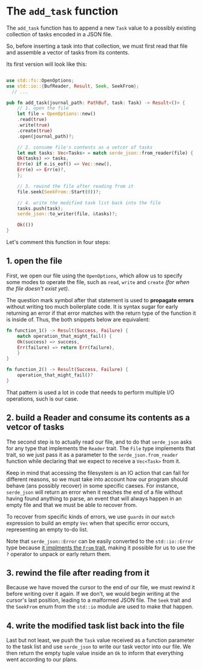 # The `add_task` function

The `add_task` function has to append a new `Task` value to a possibly existing collection of tasks
encoded in a JSON file.

So, before inserting a task into that collection, we must first read that file and assemble a vector
of tasks from its contents.

Its first version will look like this:

```rust

use std::fs::OpenOptions;
use std::io::{BufReader, Result, Seek, SeekFrom};
  // ...

pub fn add_task(journal_path: PathBuf, task: Task) -> Result<()> {
    // 1. open the file
    let file = OpenOptions::new()
	.read(true)
	.write(true)
	.create(true)
	.open(journal_path)?;

    // 2. consume file's contents as a vetcor of tasks
    let mut tasks: Vec<Tasks> = match serde_json::from_reader(file) {
	Ok(tasks) => tasks,
	Err(e) if e.is_eof() => Vec::new(),
	Err(e) => Err(e)?,
    };

    // 3. rewind the file after reading from it
    file.seek(SeekFrom::Start(0))?;

    // 4. write the modified task list back into the file
    tasks.push(task);
    serde_json::to_writer(file, &tasks)?;

    Ok(())
}
```

Let's comment this function in four steps:

## 1. open the file

First, we open our file using the `OpenOptions`, which allow us to specify some modes to operate the
file, such as `read`, `write` and `create` *(for when the file doesn't exist yet)*.

The question mark symbol after that statement is used to **propagate errors** without writing too
much boilerplate code. It is syntax sugar for early returning an error if that error matches with
the return type of the function it is inside of. Thus, the both snippets below are equivalent:

```rust
fn function_1() -> Result(Success, Failure) {
    match operation_that_might_fail() {
	Ok(success) => success,
	Err(failure) => return Err(failure),
    }
}

fn function_2() -> Result(Success, Failure) {
    operation_that_might_fail()?
}
```

That pattern is used a lot in code that needs to perform multiple I/O operations, such is our case.

## 2. build a Reader and consume its contents as a vetcor of tasks

The second step is to actually read our file, and to do that `serde_json` asks for any type that
implements the `Reader` trait. The `File` type implements that trait, so we just pass it as a
parameter to the `serde_json.from_reader` function while declaring that we expect to receive a
`Vec<Task>` from it.

Keep in mind that accessing the filesystem is an IO action that can fail for different reasons, so
we must take into account how our program should behave (ans possibly recover) in some specific
caeses. For instance, `serde_json` will return an error when it reaches the end of a file without
having found anything to parse, an event that will always happen in an empty file and that we must
be able to recover from.

To recover from specific kinds of errors, we use `guards` in our `match` expression to build an
empty `Vec` when that specific error occurs, representing an empty to-do list.

Note that `serde_json::Error` can be easily converted to the `std::io::Error` type because [it
implments the `From`
trait](https://docs.serde.rs/serde_json/error/struct.Error.html#impl-From%3CError%3E), making it
possible for us to use the `?` operator to unpack or early return them.

## 3. rewind the file after reading from it

Because we have moved the cursor to the end of our file, we must rewind it before writing over it
again. If we don't, we would begin writing at the cursor's last position, leading to a malformed
JSON file. The `Seek` trait and the `SeekFrom` enum from the `std::io` module are used to make that
happen.

## 4. write the modified task list back into the file

Last but not least, we push the `Task` value received as a function parameter to the task list and
use `serde_json` to write our task vector into our file. We then return the empty tuple value inside
an `Ok` to inform that everything went according to our plans.

